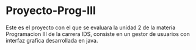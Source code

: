 # Proyecto-Prog-III
Este es el proyecto con el que se evaluara la unidad 2 de la materia Programacion III de la carrera IDS, consiste en un gestor de usuarios con interfaz grafica desarrollada en java.

